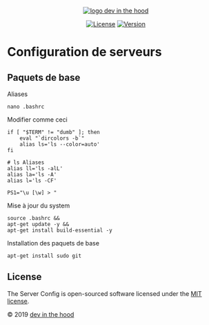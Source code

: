 <p align="center">
    <a href="https://devinthehood.com"><img src="https://github.com/jul6art/slim-skeleton/blob/master/assets/img/logo.png?raw=true" alt="logo dev in the hood"></a>
</p>

<p align="center">
    <a href="https://opensource.org/licenses/MIT" target="_blank"><img src="https://img.shields.io/badge/License-MIT-yellow.svg" alt="License"></a>
    <a href="https://github.com/jul6art/server-config" target="_blank"><img src="https://img.shields.io/static/v1?label=stable&message=v1&color=success" alt="Version"></a>
</p>

Configuration de serveurs
=========================
Paquets de base
---------------

Aliases

```shell
nano .bashrc
```
    
Modifier comme ceci

```shell
if [ "$TERM" != "dumb" ]; then
    eval "`dircolors -b`"
    alias ls='ls --color=auto'
fi

# ls Aliases
alias ll='ls -alL'
alias la='ls -A'
alias l='ls -CF'

PS1="\u [\w] > "
```

Mise à jour du system
  
```shell
source .bashrc && 
apt-get update -y &&
apt-get install build-essential -y
```  
    
Installation des paquets de base

```shell
apt-get install sudo git
```
   

License
-------

The Server Config is open-sourced software licensed under the [MIT license](https://opensource.org/licenses/MIT).

&copy; 2019 [dev in the hood](https://devinthehood.com) 

















